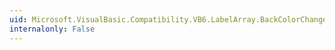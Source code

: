 ```yaml
---
uid: Microsoft.VisualBasic.Compatibility.VB6.LabelArray.BackColorChanged
internalonly: False
---
```

